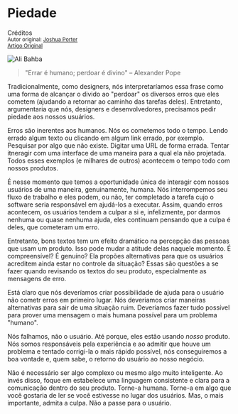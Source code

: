 Piedade
=======
Créditos<br/>
<small>Autor original: [Joshua Porter](http://52weeksofux.com/)<br/>[Artigo Original](http://52weeksofux.com/post/634886770/forgiveness)</small>

![Ali Bahba](http://media.tumblr.com/tumblr_l2yjb4Vwjm1qz7ace.jpg "Ali Bahba")

> "Errar é humano; perdoar é divino" &ndash; Alexander Pope

Tradicionalmente, como designers, nós interpretaríamos essa frase como uma forma de alcançar o divido ao "perdoar" os diversos erros que eles cometem (ajudando a retornar ao caminho das tarefas deles). Entretanto, argumentaria que nós, designers e desenvolvedores, precisamos pedir piedade aos nossos usuários.

Erros são inerentes aos humanos. Nós os cometemos todo o tempo. Lendo errado algum texto ou clicando em algum link errado, por exemplo. Pesquisar por algo que não existe. Digitar uma URL de forma errada. Tentar itneragir com uma interface de uma maneira para a qual ela não projetada. Todos esses exemplos (e milhares de outros) acontecem o tempo todo com nossos produtos.

É nesse momento que temos a oportunidade única de interagir com nossos usuários de uma maneira, genuinamente, humana. Nós interrompemos seu fluxo de trabalho e eles podem, ou não, ter completado a tarefa cujo o software seria responsável em ajudá-los a executar. Assim, quando erros acontecem, os usuários tendem a culpar a si e, infelizmente, por darmos nenhuma ou quase nenhuma ajuda, eles continuam pensando que a culpa é deles, que cometeram um erro.

Entretanto, bons textos tem um efeito dramático na percepção das pessoas que usam um produto. Isso pode mudar a atitude delas naquele momento. É compreensível? É genuíno? Ela propões alternativas para que os usuários acreditem ainda estar no controle da situação? Essas são questões a se fazer quando revisando os textos do seu produto, especialmente as mensagens de erro.

Está claro que nós deveríamos criar possibilidade de ajuda para o usuário não cometr erros em primeiro lugar. Nós deveriamos criar maneiras alternativas para sair de uma situação ruim. Deveríamos fazer tudo possível para prover uma mensagem o mais humana possível para um problema "humano".

Nós falhamos, não o usuário. Até porque, eles estão usando *nosso* produto. Nós somos responsáveis pela experiência e ao admitir que houve um problema e tentado corrigi-la o mais rápido possível, nós conseguiremos a boa vontade e, quem sabe, o retorno do usuário ao nosso negócio.

Não é necessário ser algo complexo ou mesmo algo muito inteligente. Ao invés disso, foque em estabelece uma linguagem consistente e clara para a comunicação dentro do seu produto. Torne-a humana. Torne-a em algo que você gostaria de ler se você estivesse no lugar dos usuários. Mas, o mais importante, admita a culpa. Não a passe para o usuário.